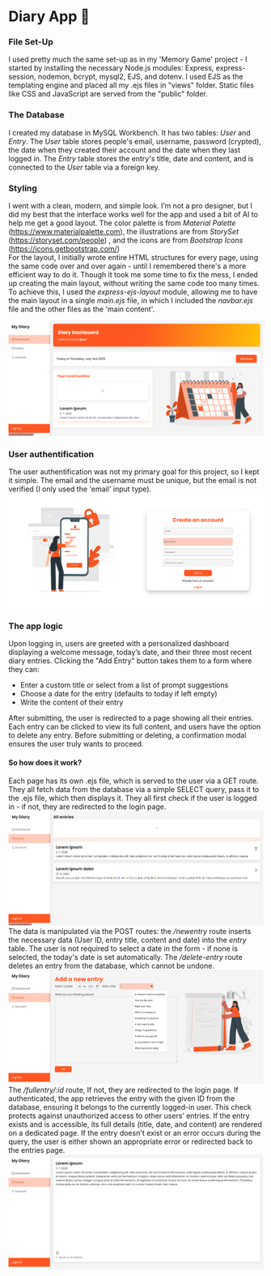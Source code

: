 # Diary App 📖

### File Set-Up
I used pretty much the same set-up as in my 'Memory Game' project - I started by installing the necessary Node.js modules: Express, express-session, nodemon, bcrypt, mysql2, EJS, and dotenv. I used EJS as the templating engine and placed all my .ejs files in "views" folder. Static files like CSS and JavaScript are served from the "public" folder. 

### The Database
I created my database in MySQL Workbench. It has two tables: *User* and *Entry*.
The *User* table stores people's email, username, password (crypted), the date when they created their account and the date when they last logged in.
The *Entry* table stores the entry's title, date and content, and is connected to the *User* table via a foreign key.

### Styling
I went with a clean, modern, and simple look. I’m not a pro designer, but I did my best that the interface works well for the app and used a bit of AI to help me get a good layout.
The color palette is from *Material Palette* (https://www.materialpalette.com), the illustrations are from *StorySet* (https://storyset.com/people) , and the icons are from *Bootstrap Icons* (https://icons.getbootstrap.com/)  
For the layout, I initially wrote entire HTML structures for every page, using the same code over and over again - until I remembered there's a more efficient way to do it. Though it took me some time to fix the mess, I ended up creating the main layout, without writing the same code too many times. To achieve this, I used the *express-ejs-layout* module, allowing me to have the main layout in a single *main.ejs* file, in which I included the *navbar.ejs* file and the other files as the 'main content'.

![Screenshot of the project interface](assets/screenshot3.png)

### User authentification
The user authentification was not my primary goal for this project, so I kept it simple. The email and the username must be unique, but the email is not verified (I only used the 'email' input type).
![Screenshot of the project interface](assets/screenshot1.png)

### The app logic
Upon logging in, users are greeted with a personalized dashboard displaying a welcome message, today’s date, and their three most recent diary entries.
Clicking the "Add Entry" button takes them to a form where they can:
- Enter a custom title or select from a list of prompt suggestions
- Choose a date for the entry (defaults to today if left empty)
- Write the content of their entry
    
After submitting, the user is redirected to a page showing all their entries. Each entry can be clicked to view its full content, and users have the option to delete any entry. Before submitting or deleting, a confirmation modal ensures the user truly wants to proceed.
#### So how does it work?
Each page has its own .ejs file, which is served to the user via a GET route. They all fetch data from the database via a simple SELECT query, pass it to the .ejs file, which then displays it. They all first check if the user is logged in - if not, they are redirected to the login page.  
![Screenshot of the project interface](assets/screenshot5.png)   
The data is manipulated via the POST routes: the */newentry* route inserts the necessary data (User ID, entry title, content and date) into the *entry* table. The user is not required to select a date in the form - if none is selected, the today's date is set automatically. The */delete-entry* route deletes an entry from the database, which cannot be undone.
![Screenshot of the project interface](assets/screenshot6.png)
The */fullentry/:id* route, If not, they are redirected to the login page. If authenticated, the app retrieves the entry with the given ID from the database, ensuring it belongs to the currently logged-in user. This check protects against unauthorized access to other users’ entries. If the entry exists and is accessible, its full details (title, date, and content) are rendered on a dedicated page. If the entry doesn't exist or an error occurs during the query, the user is either shown an appropriate error or redirected back to the entries page.
![Screenshot of the project interface](assets/screenshot4.png)
